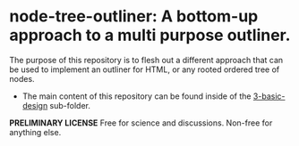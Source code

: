 
node-tree-outliner: A bottom-up approach to a multi purpose outliner.
===============

The purpose of this repository is to flesh out a different approach that can be
used to implement an outliner for HTML, or any rooted ordered tree of nodes.

* The main content of this repository can be found inside of the
  [3-basic-design](./3-basic-design) sub-folder.

**PRELIMINARY LICENSE**
Free for science and discussions.
Non-free for anything else.
